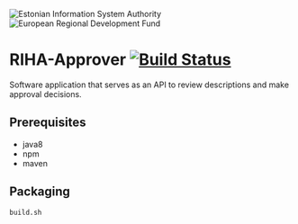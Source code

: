 ![Estonian Information System Authority](https://github.com/e-gov/RIHA-Frontend/raw/master/logo/gov-CVI/lions.png "Estonian Information System Authority") ![European Regional Development Fund](https://github.com/e-gov/RIHA-Frontend/raw/master/logo/EU/EU.png "European Regional Development Fund")

# RIHA-Approver [![Build Status](https://travis-ci.org/e-gov/RIHA-Approver.svg?branch=master)](https://travis-ci.org/e-gov/RIHA-Approver)

Software application that serves as an API to review descriptions and make approval decisions. 

## Prerequisites
- java8
- npm
- maven

## Packaging
```
build.sh
```
